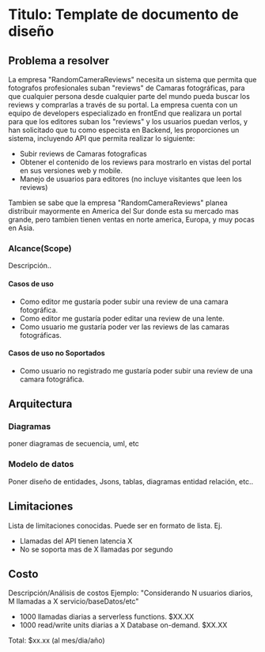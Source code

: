 # Titulo: Template de documento de diseño

## Problema a resolver

La empresa "RandomCameraReviews" necesita un sistema que permita que fotografos profesionales suban "reviews" de Camaras fotográficas, para que cualquier persona desde cualquier parte del mundo pueda buscar los reviews y comprarlas a través de su portal.
La empresa cuenta con un equipo de developers especializado en frontEnd que realizara un portal para que los editores suban los "reviews" y los usuarios puedan verlos, y han solicitado que tu como especista en Backend, les proporciones un sistema, incluyendo API que permita  realizar lo siguiente:

* Subir reviews de Camaras fotograficas
* Obtener el contenido de los reviews para mostrarlo en vistas del portal en sus versiones web y mobile.
* Manejo de usuarios para editores (no incluye visitantes que leen los reviews)

Tambien se sabe que la empresa "RandomCameraReviews" planea distribuir mayormente en America del Sur donde esta su mercado mas grande, pero tambien tienen ventas en norte america, Europa, y muy pocas en Asia.

### Alcance(Scope)

Descripción..

#### Casos de uso

* Como editor me gustaría poder subir una review de una camara fotográfica.
* Como editor me gustaría poder editar una review de una lente.
* Como usuario me gustaría poder ver las reviews de las camaras fotográficas.

#### Casos de uso no Soportados

* Como usuario no registrado me gustaría poder subir una review de una camara fotográfica.

## Arquitectura

### Diagramas

poner diagramas de secuencia, uml, etc

### Modelo de datos

Poner diseño de entidades, Jsons, tablas, diagramas entidad relación, etc..

## Limitaciones

Lista de limitaciones conocidas. Puede ser en formato de lista.
Ej.

* Llamadas del API tienen latencia X
* No se soporta mas de X llamadas por segundo

## Costo

Descripción/Análisis de costos
Ejemplo:
"Considerando N usuarios diarios, M llamadas a X servicio/baseDatos/etc"

* 1000 llamadas diarias a serverless functions. $XX.XX
* 1000 read/write units diarias a X Database on-demand. $XX.XX

Total: $xx.xx (al mes/dia/año)